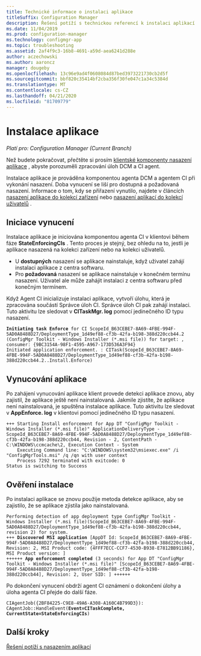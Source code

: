 ```yaml
---
title: Technické informace o instalaci aplikace
titleSuffix: Configuration Manager
description: Řešení potíží s technickou referencí k instalaci aplikací Configuration Manager.
ms.date: 11/04/2019
ms.prod: configuration-manager
ms.technology: configmgr-app
ms.topic: troubleshooting
ms.assetid: 2af4f9c3-16b8-4691-a59d-aea6241d288e
author: aczechowski
ms.author: aaroncz
manager: dougeby
ms.openlocfilehash: 13c96e9ad4f0608084d87bed3973221730cb2d5f
ms.sourcegitcommit: bbf820c35414bf2cba356f30fe047c1a34c5384d
ms.translationtype: MT
ms.contentlocale: cs-CZ
ms.lasthandoff: 04/21/2020
ms.locfileid: "81709779"
---
```

# <a name="application-installation"></a>Instalace aplikace

*Platí pro: Configuration Manager (Current Branch)*

Než budete pokračovat, přečtěte si prosím [klientské komponenty nasazení aplikace](client-components-technical-reference.md) , abyste porozuměli zpracování úloh DCM a CI agent.

Instalace aplikace je prováděna komponentou agenta DCM a agentem CI při vykonání nasazení. Doba vynucení se liší pro dostupná a požadovaná nasazení. Informace o tom, kdy se přiřazení vynutilo, najdete v článcích [nasazení aplikace do kolekcí zařízení](device-deployment-technical-reference.md) nebo [nasazení aplikací do kolekcí uživatelů](user-deployment-technical-reference.md) .

## <a name="enforcement-initiation"></a>Iniciace vynucení

Instalace aplikace je iniciována komponentou agenta CI v klientovi během fáze **StateEnforcingCIs** . Tento proces je stejný, bez ohledu na to, jestli je aplikace nasazená na kolekci zařízení nebo na kolekci uživatelů.

- U **dostupných** nasazení se aplikace nainstaluje, když uživatel zahájí instalaci aplikace z centra softwaru.
- Pro **požadovaná** nasazení se aplikace nainstaluje v konečném termínu nasazení. Uživatel ale může zahájit instalaci z centra softwaru před konečným termínem.

Když Agent CI inicializuje instalaci aplikace, vytvoří úlohu, která je zpracována součástí Správce úloh CI. Správce úloh CI pak zahájí instalaci. Tuto aktivitu lze sledovat v **CITaskMgr. log** pomocí jedinečného ID typu nasazení.

<pre><code class="lang-text"><b>Initiating task Enforce</b> for CI ScopeId_B63CEBE7-8A69-4FBE-994F-5AD0A8488D27/DeploymentType_1d49ef88-cf3b-42fa-b198-388d220ccb44.2 (ConfigMgr Toolkit - Windows Installer (*.msi file)) for target: , consumer: {9BC3154A-98F1-4595-A967-173D536A3F94}
Initiated application enforcement. : CITask(ScopeId_B63CEBE7-8A69-4FBE-994F-5AD0A8488D27/DeploymentType_1d49ef88-cf3b-42fa-b198-388d220ccb44.2..Install.Enforce)
</code></pre>

## <a name="application-enforcement"></a>Vynucování aplikace

Po zahájení vynucování aplikace klient provede detekci aplikace znovu, aby zajistil, že aplikace ještě není nainstalovaná. Jakmile zjistíte, že aplikace není nainstalovaná, je spuštěna instalace aplikace. Tuto aktivitu lze sledovat v **AppEnforce. log** v klientovi pomocí jedinečného ID typu nasazení.

```text
+++ Starting Install enforcement for App DT "ConfigMgr Toolkit - Windows Installer (*.msi file)" ApplicationDeliveryType - ScopeId_B63CEBE7-8A69-4FBE-994F-5AD0A8488D27/DeploymentType_1d49ef88-cf3b-42fa-b198-388d220ccb44, Revision - 2, ContentPath - C:\WINDOWS\ccmcache\2, Execution Context - System
    Executing Command line: "C:\WINDOWS\system32\msiexec.exe" /i "ConfigMgrTools.msi" /q /qn with user context
    Process 7292 terminated with exitcode: 0
Status is switching to Success
```

## <a name="installation-verification"></a>Ověření instalace

Po instalaci aplikace se znovu použije metoda detekce aplikace, aby se zajistilo, že se aplikace zjistila jako nainstalovaná.

<pre><code class="lang-text">Performing detection of app deployment type ConfigMgr Toolkit - Windows Installer (*.msi file)(ScopeId_B63CEBE7-8A69-4FBE-994F-5AD0A8488D27/DeploymentType_1d49ef88-cf3b-42fa-b198-388d220ccb44, revision 2) for system.
+++ <b>Discovered MSI application</b> [AppDT Id: ScopeId_B63CEBE7-8A69-4FBE-994F-5AD0A8488D27/DeploymentType_1d49ef88-cf3b-42fa-b198-388d220ccb44, Revision: 2, MSI Product code: {4FFF7ECC-CCF7-4530-B938-E7812BB91186}, MSI Product version: ]
++++++ <b>App enforcement completed</b> (3 seconds) for App DT "ConfigMgr Toolkit - Windows Installer (*.msi file)" [ScopeId_B63CEBE7-8A69-4FBE-994F-5AD0A8488D27/DeploymentType_1d49ef88-cf3b-42fa-b198-388d220ccb44], Revision: 2, User SID: ] ++++++
</code></pre>

Po dokončení vynucení obdrží agent CI oznámení o dokončení úlohy a úloha agenta CI přejde do další fáze.

<pre><code class="lang-text">CIAgentJob({2BF84225-C9E8-49A6-A308-A160C4B799D3}): CAgentJob::HandleEvent(<b>Event=CITaskComplete, CurrentState=StateEnforcingCIs</b>)
</code></pre>

## <a name="next-steps"></a>Další kroky

[Řešení potíží s nasazením aplikací](../deploy-use/troubleshoot-application-deployment.md)
